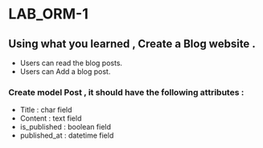 # LAB_ORM-1

## Using what you learned , Create a Blog website .
- Users can read the blog posts.
- Users can Add a blog post. 


### Create model Post , it should have the following attributes :
- Title : char field
- Content : text field
- is_published : boolean field
- published_at : datetime field
